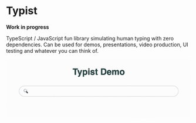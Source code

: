 # Typist

**Work in progress**

TypeScript / JavaScript fun library simulating human typing with zero dependencies.
Can be used for demos, presentations, video production, UI testing and whatever you can think of.

![Demo](./assets/demo.gif)
